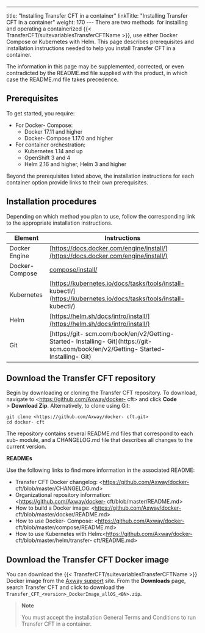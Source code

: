 ---
title: "Installing Transfer CFT in a container"
linkTitle: "Installing Transfer CFT in a container"
weight: 170
--- There are two methods  for installing and operating a containerized {{< TransferCFT/suitevariablesTransferCFTName  >}}, use either Docker Compose or Kubernetes with Helm. This page describes prerequisites and installation instructions needed to help you install Transfer CFT in a container.

The information in this page may be supplemented, corrected, or even contradicted by the README.md file supplied with the product, in which case the README.md file takes precedence.

## Prerequisites

To get started, you require:

- For Docker- Compose:
    - Docker 17.11 and higher
    - Docker- Compose 1.17.0 and higher
- For container orchestration:
    - Kubernetes 1.14 and up
    - OpenShift 3 and 4
    - Helm 2.16 and higher, Helm 3 and higher

Beyond the prerequisites listed above, the installation instructions for each container option provide links to their own prerequisites.

## Installation procedures

Depending on which method you plan to use, follow the corresponding link to the appropriate installation instructions.

| Element | Instructions |
| --- | --- |
| Docker Engine  | [https://docs.docker.com/engine/install/](https://docs.docker.com/engine/install/)  |
| Docker- Compose  | [compose/install/](https://docs.docker.com/compose/install/)  |
| Kubernetes  | [https://kubernetes.io/docs/tasks/tools/install- kubectl/](https://kubernetes.io/docs/tasks/tools/install- kubectl/)  |
| Helm  | [https://helm.sh/docs/intro/install/](https://helm.sh/docs/intro/install/)  |
| Git  | [https://git- scm.com/book/en/v2/Getting- Started- Installing- Git](https://git- scm.com/book/en/v2/Getting- Started- Installing- Git) |

## Download the Transfer CFT repository

Begin by downloading or cloning the Transfer CFT repository. To download, navigate to <https://github.com/Axway/docker- cft> and click **Code** &gt; **Download Zip**. Alternatively, to clone using Git:<span id="gitcontainertest"></span>

```
git clone <https://github.com/Axway/docker- cft.git>
cd docker- cft
```

The repository contains several README.md files that correspond to each sub- module, and a CHANGELOG.md file that describes all changes to the current version.

****READMEs****

Use the following links to find more information in the associated README:

- Transfer CFT Docker changelog: <https://github.com/Axway/docker- cft/blob/master/CHANGELOG.md>
- Organizational repository information: <https://github.com/Axway/docker- cft/blob/master/README.md>
- How to build a Docker image: <https://github.com/Axway/docker- cft/blob/master/docker/README.md>
- How to use Docker- Compose: <https://github.com/Axway/docker- cft/blob/master/compose/README.md>
- How to use Kubernetes with Helm:<https://github.com/Axway/docker- cft/blob/master/helm/transfer- cft/README.md>

## Download the Transfer CFT Docker image

You can download the {{< TransferCFT/suitevariablesTransferCFTName  >}} Docker image from the [Axway support](http://support.axway.com/) site. From the **Downloads** page, search Transfer CFT and click to download the `Transfer_CFT_<version>_DockerImage_allOS_<BN>.zip`.

> **Note**
>
> You must accept the installation General Terms and Conditions to run Transfer CFT in a container.
